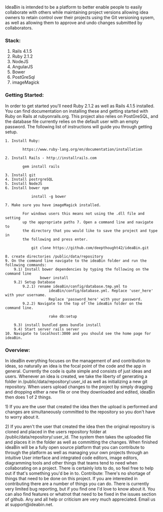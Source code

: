 IdeaBin is intended to be a platform to better enable people to easily collaborate with others while maintaining project versions allowing idea owners to retain control over their projects using the Git versioning sysem, as well as allowing them to approve and undo changes submitted by collaborators.

<h3><b>Stack:</b></h3>

1. Rails 4.1.5
2. Ruby 2.1.2
3. NodeJS
4. AngularJS
5. Bower
6. PostGreSql
7. imageMagick

<h3><b>Getting Started: </b></h3>
In order to get started you'll need Ruby 2.1.2 as well as Rails 4.1.5 installed. You can find documentation on installing these and getting started with Ruby on Rails at rubyonrails.org. This project also relies on PostGreSQL, and the database file currently relies on the default user with an empty password. The following list of instructions will guide you through getting setup.

	1. Install Ruby:

			https://www.ruby-lang.org/en/documentation/installation

	2. Install Rails - http://installrails.com

			gem install rails

	3. Install git
	4. Install postrgreSQL
	5. Install NodeJS
	6. Install bower npm

				install -g bower

	7. Make sure you have imageMagick installed.

			For windows users this means not using the .dll file and setting
			up the appropriate paths 7. Open a command line and navigate to
			the directory that you would like to save the project and type in
			the following and press enter.

				git clone https://github.com/deepthought42/ideaBin.git

	8. create directories /public/data/repository
	9. On the command line navigate to the ideaBin folder and run the following commands:
		9.1) Install bower dependencies by typing the following on the command line
					bower install
		9.2) Setup Database
			9.2.1) rename ideaBin/config/database.tmp.yml to
			 			ideaBin/config/database.yml. Replace 'user_here' with your username.
						Replace 'password_here' with your password.
			9.2.2) Navigate to the top of the ideaBin folder on the command line.

						rake db:setup

		9.3) install bundled gems bundle install
		9.4) Start server rails server
	10. Navigate to localhost:3000 and you should see the home page for ideaBin.

<h3><b>Overview:</b></h3>

 <p>In ideaBin everything focuses on the management of and contribution to ideas,
so naturally an idea is the focal point of the code and the app in general.
Currently the code is quite simple and consists of just ideas and users. Whenever
an idea is created, we take the liberty of generating a folder in
/public/data/repository/:user_id as well as initializing a new git repository.
When users upload changes to the project by simply dragging and dropping either
a new file or one they downloaded and edited, ideaBin then does 1 of 2 things.
</p>
<p>
		1) If you are the user that created the idea then the upload is performed and
				changes are simultaneously committed to the repository so you don't have
				to worry about it.
		</p>
		<p>
		2) If you aren't the user that created the idea then the original repository
				is cloned and placed in the users repository folder at
				/public/data/repository/:user_id. The system then takes the uploaded file
				and places it in the folder as well as committing the changes. When
				finished ideaBin will be a fully open source platform that you can
				contribute to through the platform as well as managing your own projects
				through an intuitive User interface and integrated code editors, image
				editors, diagramming tools and other things that teams tend to need when
				collaborating on a project. There is certainly lots to do, so feel free
				to help out if that's something you'd be in to. Contribute: There's no
				shortage of things that need to be done on this project. If you are
				interested in contributing there are a number of things you can do.
				There is currently very limited bug reporting, but if you find one I'd
				love to know about it. You can also find features or whatnot that need
				to be fixed in the issues section of github. Any and all help or
				criticism are very much appreciated. Email us at support@ideabin.net.
</p>
